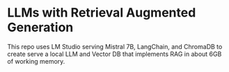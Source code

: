 # LLMs with Retrieval Augmented Generation

This repo uses LM Studio serving Mistral 7B, LangChain, and ChromaDB to create serve a local LLM and Vector DB that implements RAG in about 6GB of working memory.
